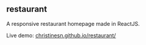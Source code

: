 ## restaurant
A responsive restaurant homepage made in ReactJS.

Live demo: [christinesn.github.io/restaurant/](https://christinesn.github.io/restaurant/)
